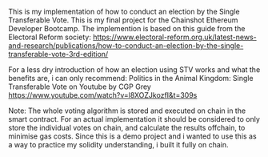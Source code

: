 This is my implementation of how to conduct an election by the Single Transferable Vote. 
This is my final project for the Chainshot Ethereum Developer Bootcamp.
The implemention is based on this guide from the Electoral Reform society:
https://www.electoral-reform.org.uk/latest-news-and-research/publications/how-to-conduct-an-election-by-the-single-transferable-vote-3rd-edition/

For a less dry introduction of how an election using STV works and what the benefits are, i can only recommend:
Politics in the Animal Kingdom: Single Transferable Vote on Youtube by CGP Grey
https://www.youtube.com/watch?v=l8XOZJkozfI&t=309s

Note: The whole voting algorithm is stored and executed on chain in the smart contract. For an actual implementation it should be
considered to only store the individual votes on chain, and calculate the results offchain, to minimise gas costs. Since this is 
a demo project and i wanted to use this as a way to practice my solidity understanding, i built it fully on chain.
